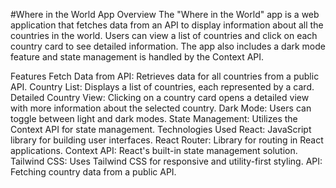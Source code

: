 #Where in the World App
Overview
The "Where in the World" app is a web application that fetches data from an API to display information about all the countries in the world. Users can view a list of countries and click on each country card to see detailed information. The app also includes a dark mode feature and state management is handled by the Context API.

Features
Fetch Data from API: Retrieves data for all countries from a public API.
Country List: Displays a list of countries, each represented by a card.
Detailed Country View: Clicking on a country card opens a detailed view with more information about the selected country.
Dark Mode: Users can toggle between light and dark modes.
State Management: Utilizes the Context API for state management.
Technologies Used
React: JavaScript library for building user interfaces.
React Router: Library for routing in React applications.
Context API: React's built-in state management solution.
Tailwind CSS: Uses Tailwind CSS for responsive and utility-first styling.
API: Fetching country data from a public API.

